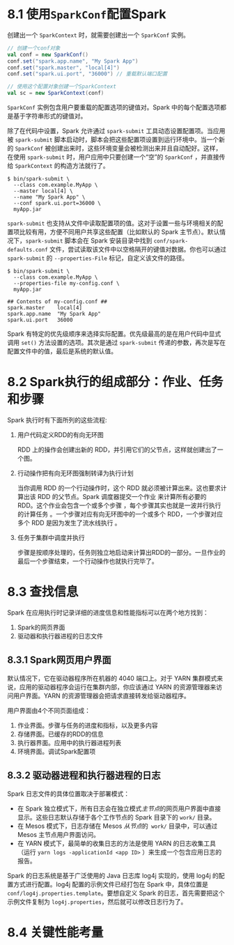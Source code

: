 # 8.1 使用`SparkConf`配置Spark

创建出一个 `SparkContext` 时，就需要创建出一个 `SparkConf` 实例。

```scala 
// 创建一个conf对象
val conf = new SparkConf()
conf.set("spark.app.name", "My Spark App")
conf.set("spark.master", "local[4]")
conf.set("spark.ui.port", "36000") // 重载默认端口配置

// 使用这个配置对象创建一个SparkContext
val sc = new SparkContext(conf)
```

`SparkConf` 实例包含用户要重载的配置选项的键值对。Spark 中的每个配置选项都是基于字符串形式的键值对。

除了在代码中设置，Spark 允许通过 `spark-submit` 工具动态设置配置项。当应用被 `spark-submit` 脚本启动时，脚本会把这些配置项设置到运行环境中。当一个新的 `SparkConf` 被创建出来时，这些环境变量会被检测出来并且自动配好。这样，在使用 `spark-submit` 时，用户应用中只要创建一个“空”的 `SparkConf` ，并直接传给 `SparkContext` 的构造方法就行了。

```shell
$ bin/spark-submit \
  --class com.example.MyApp \
  --master local[4] \
  --name "My Spark App" \
  --conf spark.ui.port=36000 \
  myApp.jar
```

`spark-submit` 也支持从文件中读取配置项的值。这对于设置一些与环境相关的配置项比较有用，方便不同用户共享这些配置（比如默认的 Spark 主节点）。默认情况下，`spark-submit` 脚本会在 Spark 安装目录中找到 `conf/spark-defaults.conf` 文件，尝试读取该文件中以空格隔开的键值对数据。你也可以通过 `spark-submit` 的 `--properties-File` 标记，自定义该文件的路径。

```
$ bin/spark-submit \
  --class com.example.MyApp \
  --properties-file my-config.conf \
  myApp.jar

## Contents of my-config.conf ##
spark.master    local[4]
spark.app.name  "My Spark App"
spark.ui.port   36000
```

Spark 有特定的优先级顺序来选择实际配置。优先级最高的是在用户代码中显式调用 `set()` 方法设置的选项。其次是通过 `spark-submit` 传递的参数，再次是写在配置文件中的值，最后是系统的默认值。



# 8.2 Spark执行的组成部分：作业、任务和步骤

Spark 执行时有下面所列的这些流程:

1. 用户代码定义RDD的有向无环图

   RDD 上的操作会创建出新的 RDD，并引用它们的父节点，这样就创建出了一个图。

2. 行动操作把有向无环图强制转译为执行计划

   当你调用 RDD 的一个行动操作时，这个 RDD 就必须被计算出来。这也要求计算出该 RDD 的父节点。Spark 调度器提交一个作业 来计算所有必要的 RDD。这个作业会包含一个或多个步骤 ，每个步骤其实也就是一波并行执行的计算任务 。一个步骤对应有向无环图中的一个或多个 RDD，一个步骤对应多个 RDD 是因为发生了流水线执行 。

3. 任务于集群中调度并执行

   步骤是按顺序处理的，任务则独立地启动来计算出RDD的一部分。一旦作业的最后一个步骤结束，一个行动操作也就执行完毕了。




# 8.3 查找信息

Spark 在应用执行时记录详细的进度信息和性能指标可以在两个地方找到：

1. Spark的网页界面
2. 驱动器和执行器进程的日志文件

## 8.3.1 Spark网页用户界面

默认情况下，它在驱动器程序所在机器的 4040 端口上。对于 YARN 集群模式来说，应用的驱动器程序会运行在集群内部，你应该通过 YARN 的资源管理器来访问用户界面。YARN 的资源管理器会把请求直接转发给驱动器程序。

用户界面由4个不同页面组成：

1. 作业界面。步骤与任务的进度和指标，以及更多内容
2. 存储界面。已缓存的RDD的信息
3. 执行器界面。应用中的执行器进程列表
4. 环境界面。调试Spark配置项

## 8.3.2 驱动器进程和执行器进程的日志

Spark 日志文件的具体位置取决于部署模式：

- 在 Spark 独立模式下，所有日志会在独立模式*主节点*的网页用户界面中直接显示。这些日志默认存储于各个工作节点的 Spark 目录下的 `work/` 目录。
- 在 Mesos 模式下，日志存储在 Mesos *从节点*的` work/` 目录中，可以通过 Mesos 主节点用户界面访问。
- 在 YARN 模式下，最简单的收集日志的方法是使用 YARN 的日志收集工具（运行 `yarn logs -applicationId <app ID>` ）来生成一个包含应用日志的报告。

Spark 的日志系统是基于广泛使用的 Java 日志库 log4j 实现的，使用 log4j 的配置方式进行配置。log4j 配置的示例文件已经打包在 Spark 中，具体位置是 `conf/log4j.properties.template`。要想自定义 Spark 的日志，首先需要把这个示例文件复制为 `log4j.properties`，然后就可以修改日志行为了。

# 8.4 关键性能考量





